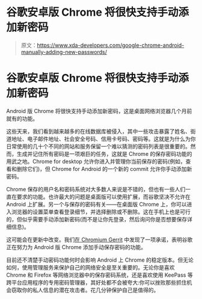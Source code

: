 # 谷歌安卓版 Chrome 将很快支持手动添加新密码

> 原文：<https://www.xda-developers.com/google-chrome-android-manually-adding-new-passwords/>

# 谷歌安卓版 Chrome 将很快支持手动添加新密码

Android 版 Chrome 将很快支持手动添加新密码，这是桌面网络浏览器几个月前就有的功能。

这些天来，我们看到越来越多的在线数据库被侵入，其中一些攻击暴露了姓名、街道地址、电子邮件地址、社会安全号码、信用卡号码、密码等。这就是为什么为你日常使用的几十个不同的网站和服务保留一个难以猜测的密码列表是很重要的。然而，生成并记住所有密码是一项艰巨的任务，这就是 Chrome 的保存密码功能的用武之地。Chrome for desktop 允许你进入并管理你当前保存的密码(例如，查看和删除它们)，但 Chrome for Android 的一个新的 commit 允许你手动添加新密码。

Chrome 保存的用户名和密码系统对大多数人来说是不错的，但也有一些人们一直在要求的功能。也许最大的问题是桌面版可以使用扩展，而谷歌坚决不允许在 Android 上扩展。另一个与保存的密码有关——在桌面版 Chrome 上，你可以进入浏览器的设置菜单查看登录细节，并选择删除或不删除。这在手机上也是可行的，但似乎需要手动添加新密码(而不是让你先登录，然后询问你是否想要保存详细信息)。

这可能会在更新中改变。我们[在 Chromium Gerrit](https://chromium-review.googlesource.com/c/chromium/src/+/842649/) 中发现了一项承诺，表明谷歌正在努力为 Android 版 Chrome 添加手动保存密码的功能。

目前还不清楚手动密码功能何时会影响 Android 上 Chrome 的稳定版本。但无论如何，使用管理服务来保护自己的网络安全是至关重要的。无论你是喜欢 Chrome 和 Firefox 等网络浏览器中的保存密码系统，还是喜欢使用 KeePass 等跨平台应用程序的专用密码管理器，其好处都不会被夸大:你可以挫败那些抓住机会窃取你的私人信息的潜在攻击者。花几分钟保护自己是值得的。